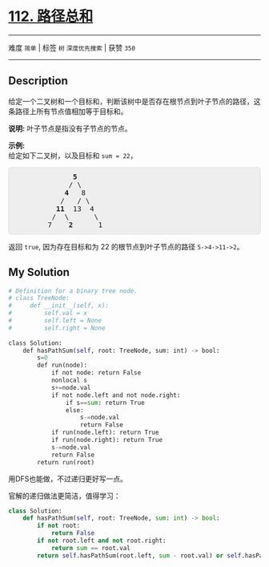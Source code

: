 # [112. 路径总和](https://leetcode-cn.com/problems/path-sum/)

---

难度 `简单` | 标签 `树` `深度优先搜索`  | 获赞 `350`

---

## Description

<style>
section pre{
    background-color: #eee;
    border: 1px solid #ddd;
    padding:10px;
    border-radius: 5px;
}
</style>
<section>
<p>给定一个二叉树和一个目标和，判断该树中是否存在根节点到叶子节点的路径，这条路径上所有节点值相加等于目标和。</p>
<p><strong>说明:</strong>&nbsp;叶子节点是指没有子节点的节点。</p>
<p><strong>示例:</strong>&nbsp;<br>
给定如下二叉树，以及目标和 <code>sum = 22</code>，</p>
<pre>              <strong>5</strong>
             / \
            <strong>4 </strong>  8
           /   / \
          <strong>11 </strong> 13  4
         /  \      \
        7    <strong>2</strong>      1
</pre>
<p>返回 <code>true</code>, 因为存在目标和为 22 的根节点到叶子节点的路径 <code>5-&gt;4-&gt;11-&gt;2</code>。</p>
</section>

## My Solution

```python
# Definition for a binary tree node.
# class TreeNode:
#     def __init__(self, x):
#         self.val = x
#         self.left = None
#         self.right = None
 
class Solution:
    def hasPathSum(self, root: TreeNode, sum: int) -> bool:
        s=0
        def run(node):
            if not node: return False
            nonlocal s
            s+=node.val
            if not node.left and not node.right:
                if s==sum: return True
                else: 
                    s-=node.val
                    return False
            if run(node.left): return True
            if run(node.right): return True
            s-=node.val
            return False
        return run(root)
```

用DFS也能做，不过递归更好写一点。

官解的递归做法更简洁，值得学习：

```python
class Solution:
    def hasPathSum(self, root: TreeNode, sum: int) -> bool:
        if not root:
            return False
        if not root.left and not root.right:
            return sum == root.val
        return self.hasPathSum(root.left, sum - root.val) or self.hasPathSum(root.right, sum - root.val)
```

